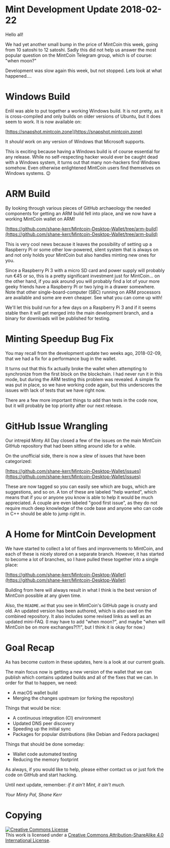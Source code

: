 # Mint Development Update 2018-02-22

Hello all!

We had yet another small bump in the price of MintCoin this week,
going from 10 satoshi to 12 satoshi. Sadly this did not help us answer
the most popular question on the MintCoin Telegram group, which is of
course: "when moon?"

Development was slow again this week, but not stopped. Lets look at
what happened....

# Windows Build

Enlil was able to put together a working Windows build. It is not
pretty, as it is cross-compiled and only builds on older versions of Ubuntu,
but it does seem to work. It is now available on:

[https://snapshot.mintcoin.zone](https://snapshot.mintcoin.zone)

It _should_ work on any version of Windows that Microsoft supports.

This is exciting because having a Windows build is of course essential
for any release. While no self-respecting hacker would ever be caught
dead with a Windows system, it turns out that many non-hackers find
Windows somehow. Even otherwise enlightened MintCoin users find
themselves on Windows systems. 😉

# ARM Build

By looking through various pieces of GitHub archaeology the needed
components for getting an ARM build fell into place, and we now have a
working MintCoin wallet on ARM!

[https://github.com/shane-kerr/Mintcoin-Desktop-Wallet/tree/arm-build](https://github.com/shane-kerr/Mintcoin-Desktop-Wallet/tree/arm-build)

This is very cool news because it leaves the possibility of setting up
a Raspberry Pi or some other low-powered, silent system that is always
on and not only holds your MintCoin but also handles minting new ones
for you.

Since a Raspberry Pi 3 with a micro SD card and power supply will
probably run €45 or so, this is a pretty significant investment just
for MintCoin... on the other hand, if you ask around you will probably
find a lot of your more geeky friends have a Raspberry Pi or two lying
in a drawer somewhere. Note that other single-board-computer (SBC)
running on ARM processors are available and some are even cheaper. See
what you can come up with!

We'll let this build run for a few days on a Raspberry Pi 3 and if it
seems stable then it will get merged into the main development branch,
and a binary for downloads will be published for testing.

# Minting Speedup Bug Fix

You may recall from the development update two weeks ago, 2018-02-09,
that we had a fix for a performance bug in the wallet.

It turns out that this fix actually broke the wallet when attempting
to synchronize from the first block on the blockchain. I had never
run it in this mode, but during the ARM testing this problem was
revealed. A simple fix was put in place, so we have working code
again, but this underscores the issues with lack of tests that we have
right now.

There are a few more important things to add than tests in the code
now, but it will probably be top priority after our next release.

# GitHub Issue Wrangling

Our intrepid Minty All Day closed a few of the issues on the main
MintCoin GitHub repository that had been sitting around idle for a
while.

On the unofficial side, there is now a slew of issues that have been
categorized:

[https://github.com/shane-kerr/Mintcoin-Desktop-Wallet/issues](https://github.com/shane-kerr/Mintcoin-Desktop-Wallet/issues)

These are now tagged so you can easily see which are bugs, which are
suggestions, and so on. A ton of these are labeled "help wanted", 
which means that if you or anyone you know is able to help it would be 
much appreciated. A couple are even labeled "good first issue", as 
they do not require much deep knowledge of the code base and anyone 
who can code in C++ should be able to jump right in.

# A Home for MintCoin Development 

We have started to collect a lot of fixes and improvements to
MintCoin, and each of these is nicely stored on a separate branch.
However, it has started to become a lot of branches, so I have pulled
these together into a single place:

[https://github.com/shane-kerr/Mintcoin-Desktop-Wallet](https://github.com/shane-kerr/Mintcoin-Desktop-Wallet)

Building from here will always result in what I think is the best
version of MintCoin possible at any given time.

Also, the `README.md` that you see in MintCoin's GitHub page is crusty
and old. An updated version has been authored, which is also used on
the combined repository. It also includes some revised links as well
as an updated mini-FAQ. (I may have to add "when moon?", and maybe
"when will MintCoin be on more exchanges?!?!", but I think it is okay
for now.)

# Goal Recap

As has become custom in these updates, here is a look at our current
goals.

The main focus now is getting a new version of the wallet that we can
publish which contains updated builds and all of the fixes that we
can. In order for that to happen, we need:

* A macOS wallet build
* Merging the changes upstream (or forking the repository)

Things that would be nice:

* A continuous integration (CI) environment
* Updated DNS peer discovery
* Speeding up the initial sync
* Packages for popular distributions (like Debian and Fedora packages)

Things that should be done someday:

* Wallet code automated testing
* Reducing the memory footprint

As always, if you would like to help, please either contact us or just
fork the code on GitHub and start hacking.

Until next update, remember: _if it ain't Mint, it ain't much._

_Your Minty Pal,
Shane Kerr_

# Copying

<a rel="license" href="http://creativecommons.org/licenses/by-sa/4.0/"><img alt="Creative Commons License" style="border-width:0" src="https://i.creativecommons.org/l/by-sa/4.0/88x31.png" /></a><br />This work is licensed under a <a rel="license" href="http://creativecommons.org/licenses/by-sa/4.0/">Creative Commons Attribution-ShareAlike 4.0 International License</a>.
